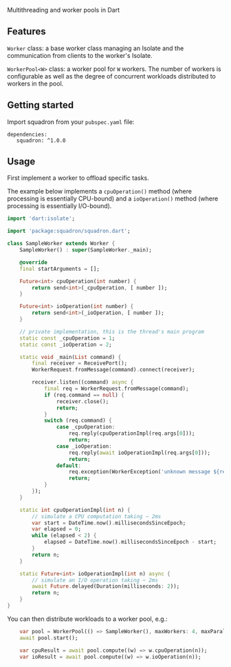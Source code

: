 Multithreading and worker pools in Dart

## Features

`Worker` class: a base worker class managing an Isolate and the communication from clients to the worker's Isolate.

`WorkerPool<W>` class: a worker pool for `W` workers. The number of workers is configurable as well as the degree of concurrent workloads distributed to workers in the pool.

## Getting started

Import squadron from your `pubspec.yaml` file:

```
dependencies:
   squadron: ^1.0.0
```

## Usage

First implement a worker to offload specific tasks.

The example below implements a `cpuOperation()` method (where processing is essentially CPU-bound) and a `ioOperation()` method (where processing is essentially I/O-bound).

```dart
import 'dart:isolate';

import 'package:squadron/squadron.dart';

class SampleWorker extends Worker {
    SampleWorker() : super(SampleWorker._main);

    @override
    final startArguments = [];

    Future<int> cpuOperation(int number) {
        return send<int>(_cpuOperation, [ number ]);
    }

    Future<int> ioOperation(int number) {
        return send<int>(_ioOperation, [ number ]);
    }

    // private implementation, this is the thread's main program
    static const _cpuOperation = 1;
    static const _ioOperation = 2;

    static void _main(List command) {
        final receiver = ReceivePort();
        WorkerRequest.fromMessage(command).connect(receiver);

        receiver.listen((command) async {
            final req = WorkerRequest.fromMessage(command);
            if (req.command == null) {
                receiver.close();
                return;
            }
            switch (req.command) {
                case _cpuOperation:
                    req.reply(cpuOperationImpl(req.args[0]));
                    return;
                case _ioOperation:
                    req.reply(await ioOperationImpl(req.args[0]));
                    return;
                default:
                    req.exception(WorkerException('unknown message ${req.command}'), StackTrace.current);
                    return;
            }
        });
    }

    static int cpuOperationImpl(int n) {
        // simulate a CPU computation taking ~ 2ms
        var start = DateTime.now().millisecondsSinceEpoch;
        var elapsed = 0;
        while (elapsed < 2) {
            elapsed = DateTime.now().millisecondsSinceEpoch - start;
        }
        return n;
    }

    static Future<int> ioOperationImpl(int n) async {
        // simulate an I/O operation taking ~ 2ms
        await Future.delayed(Duration(milliseconds: 2));
        return n;
    }
}
```

You can then distribute workloads to a worker pool, e.g.:

```dart
    var pool = WorkerPool(() => SampleWorker(), maxWorkers: 4, maxParallel: 2);
    await pool.start();

    var cpuResult = await pool.compute((w) => w.cpuOperation(n));
    var ioResult = await pool.compute((w) => w.ioOperation(n));
```

